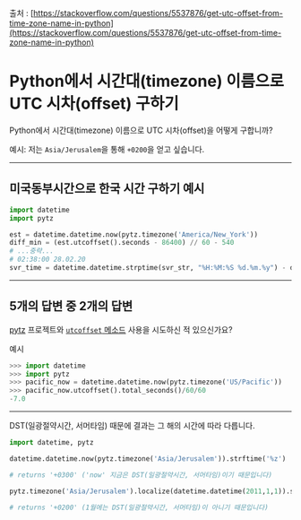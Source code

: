 출처 : [https://stackoverflow.com/questions/5537876/get-utc-offset-from-time-zone-name-in-python](https://stackoverflow.com/questions/5537876/get-utc-offset-from-time-zone-name-in-python)

# Python에서 시간대(timezone) 이름으로 UTC 시차(offset) 구하기

Python에서 시간대(timezone) 이름으로 UTC 시차(offset)을 어떻게 구합니까?

예시: 저는 `Asia/Jerusalem`을 통해 `+0200`을 얻고 싶습니다.  

---

## 미국동부시간으로 한국 시간 구하기 예시

```python
import datetime
import pytz

est = datetime.datetime.now(pytz.timezone('America/New_York'))
diff_min = (est.utcoffset().seconds - 86400) // 60 - 540
# ...중략...
# 02:38:00 28.02.20
svr_time = datetime.datetime.strptime(svr_str, "%H:%M:%S %d.%m.%y") - datetime.timedelta(minutes=diff_min)
```

---

## 5개의 답변 중 2개의 답변

[pytz](http://pytz.sourceforge.net/) 프로젝트와 [`utcoffset` 메소드](http://pytz.sourceforge.net/#tzinfo-api) 사용을 시도하신 적 있으신가요?

예시

```python
>>> import datetime
>>> import pytz
>>> pacific_now = datetime.datetime.now(pytz.timezone('US/Pacific'))
>>> pacific_now.utcoffset().total_seconds()/60/60
-7.0
```

---

DST(일광절약시간, 서머타임) 때문에 결과는 그 해의 시간에 따라 다릅니다.

```python
import datetime, pytz

datetime.datetime.now(pytz.timezone('Asia/Jerusalem')).strftime('%z')

# returns '+0300' ('now' 지금은 DST(일광절약시간, 서머타임)이기 때문입니다)

pytz.timezone('Asia/Jerusalem').localize(datetime.datetime(2011,1,1)).strftime('%z')

# returns '+0200' (1월에는 DST(일광절약시간, 서머타임)이 아니기 때문입니다)
```
